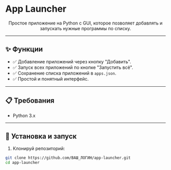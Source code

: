 # App Launcher

<div align="center">

Простое приложение на Python с GUI, которое позволяет добавлять и запускать нужные программы по списку.

</div>

---

## ✨ Функции

- ✅ Добавление приложений через кнопку "Добавить".
- ✅ Запуск всех приложений по кнопке "Запустить всё".
- ✅ Сохранение списка приложений в `apps.json`.
- ✅ Простой и понятный интерфейс.

---

## 📋 Требования

- Python 3.x

---

## 🚀 Установка и запуск

1. Клонируй репозиторий:

```bash
git clone https://github.com/ВАШ_ЛОГИН/app-launcher.git
cd app-launcher